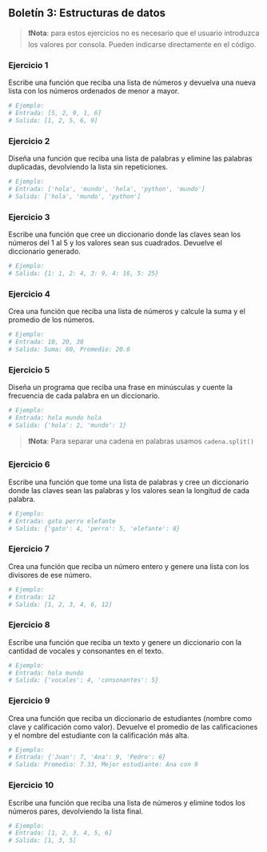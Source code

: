 ## **Boletín 3: Estructuras de datos**

> **❗Nota**: para estos ejercicios no es necesario que el usuario introduzca los valores por consola. Pueden indicarse directamente en el código.

### **Ejercicio 1**
Escribe una función que reciba una lista de números y devuelva una nueva lista con los números ordenados de menor a mayor.

```python
# Ejemplo:
# Entrada: [5, 2, 9, 1, 6]
# Salida: [1, 2, 5, 6, 9]
```

### **Ejercicio 2**
Diseña una función que reciba una lista de palabras y elimine las palabras duplicadas, devolviendo la lista sin repeticiones.

```python
# Ejemplo:
# Entrada: ['hola', 'mundo', 'hola', 'python', 'mundo']
# Salida: ['hola', 'mundo', 'python']
```

### **Ejercicio 3**
Escribe una función que cree un diccionario donde las claves sean los números del 1 al 5 y los valores sean sus cuadrados. Devuelve el diccionario generado.

```python
# Ejemplo:
# Salida: {1: 1, 2: 4, 3: 9, 4: 16, 5: 25}
```

### **Ejercicio 4**
Crea una función que reciba una lista de números y calcule la suma y el promedio de los números.

```python
# Ejemplo:
# Entrada: 10, 20, 30
# Salida: Suma: 60, Promedio: 20.0
```

### **Ejercicio 5**
Diseña un programa que reciba una frase en minúsculas y cuente la frecuencia de cada palabra en un diccionario.

```python
# Ejemplo:
# Entrada: hola mundo hola
# Salida: {'hola': 2, 'mundo': 1}
```

> **❗Nota**: Para separar una cadena en palabras usamos ``cadena.split()``

### **Ejercicio 6**
Escribe una función que tome una lista de palabras y cree un diccionario donde las claves sean las palabras y los valores sean la longitud de cada palabra.

```python
# Ejemplo:
# Entrada: gato perro elefante
# Salida: {'gato': 4, 'perro': 5, 'elefante': 8}
```

### **Ejercicio 7**
Crea una función que reciba un número entero y genere una lista con los divisores de ese número.

```python
# Ejemplo:
# Entrada: 12
# Salida: [1, 2, 3, 4, 6, 12]
```

### **Ejercicio 8**
Escribe una función que reciba un texto y genere un diccionario con la cantidad de vocales y consonantes en el texto.

```python
# Ejemplo:
# Entrada: hola mundo
# Salida: {'vocales': 4, 'consonantes': 5}
```

### **Ejercicio 9**
Crea una función que reciba un diccionario de estudiantes (nombre como clave y calificación como valor). Devuelve el promedio de las calificaciones y el nombre del estudiante con la calificación más alta.

```python
# Ejemplo:
# Entrada: {'Juan': 7, 'Ana': 9, 'Pedro': 6}
# Salida: Promedio: 7.33, Mejor estudiante: Ana con 9
```

### **Ejercicio 10**
Escribe una función que reciba una lista de números y elimine todos los números pares, devolviendo la lista final.

```python
# Ejemplo:
# Entrada: [1, 2, 3, 4, 5, 6]
# Salida: [1, 3, 5]
```
